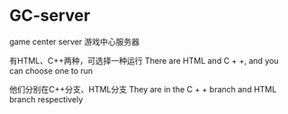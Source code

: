 # GC-server
game center server 游戏中心服务器

有HTML、C++两种，可选择一种运行 There are HTML and C + +, and you can choose one to run

他们分别在C++分支、HTML分支 They are in the C + + branch and HTML branch respectively
